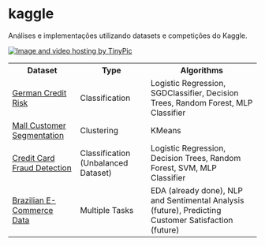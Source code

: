 # kaggle
Análises e implementações utilizando datasets e competições do Kaggle.

<a href="http://pt-br.tinypic.com?ref=2cpalwz" target="_blank"><img src="https://cdn-images-1.medium.com/max/800/0*ftOal7fKVCNtJr4N.png" border="0" alt="Image and video hosting by TinyPic"></a>

<table>
<tr>
  <th>Dataset</th>
  <th>Type</th>
  <th>Algorithms</th>
</tr>

<tr>
  <td><a href="https://www.kaggle.com/thiagopanini/credit-risk-analysis-eda-full-pipeline">German Credit Risk</a></td>
  <td>Classification</td>
  <td>Logistic Regression, SGDClassifier, Decision Trees, Random Forest, MLP Classifier</td>
</tr>

<tr>
  <td><a href="https://www.kaggle.com/thiagopanini/customer-segmentation-eda-and-kmeans">Mall Customer Segmentation</a></td>
  <td>Clustering</td>
  <td>KMeans</td>
</tr>

<tr>
  <td><a href="https://www.kaggle.com/thiagopanini/fraud-detection-skewed-dataset-analysis">Credit Card Fraud Detection</a></td>
  <td>Classification (Unbalanced Dataset)</td>
  <td>Logistic Regression, Decision Trees, Random Forest, SVM, MLP Classifier</td>
</tr>

<tr>
  <td><a href="https://www.kaggle.com/thiagopanini/brazilian-e-commerce-analysis-eda">Brazilian E-Commerce Data</a></td>
  <td>Multiple Tasks</td>
  <td>EDA (already done), NLP and Sentimental Analysis (future), Predicting Customer Satisfaction (future)</td>
</tr>

</table>
